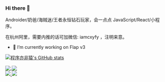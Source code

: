 ### Hi there 👋

Androider/奶爸/海贼迷/王者永恒钻石玩家，会一点点 JavaScript/React/小程序。

在杭州阿里，需要内推的话可加微信: iamcxyfy ，注明来意。

- 🔭 I’m currently working on Flap v3


[![程序亦非猿's GitHub stats](https://github-readme-stats.vercel.app/api?username=AlanCheen&line_height=21&show_icons=true&theme=radical)](https://github.com/anuraghazra/github-readme-stats)


<div>
<a href="https://github.com/AlanCheen/Flap">
  <img align="center" src="https://github-readme-stats.vercel.app/api/pin/?username=AlanCheen&repo=Flap" />
</a>

<a href="https://github.com/AlanCheen/OnePiece">
  <img align="center" src="https://github-readme-stats.vercel.app/api/pin/?username=AlanCheen&repo=OnePiece" />
</a>
</div>

<div>
<a href="http://yifeiyuan.me" target="_blank">
    <img src="https://img.shields.io/badge/%20My%20Blog-yifeiyuan.me-brightgreen?logo=bloglovin" />
</a> 

<a href="https://github.com/AlanCheen">
    <img src="https://komarev.com/ghpvc/?username=AlanCheen&color=brightgreen&style=flat&label=Profile Views：" />
</a> 
</div>

<!--
**AlanCheen/AlanCheen** is a ✨ _special_ ✨ repository because its `README.md` (this file) appears on your GitHub profile.

Here are some ideas to get you started:

- 🔭 I’m currently working on ...
- 🌱 I’m currently learning ...
- 🤔 I’m looking for help with ...
- 💬 Ask me about ...
- 📫 How to reach me: ...
- 😄 Pronouns: ...
- ⚡ Fun fact: ...
-->
